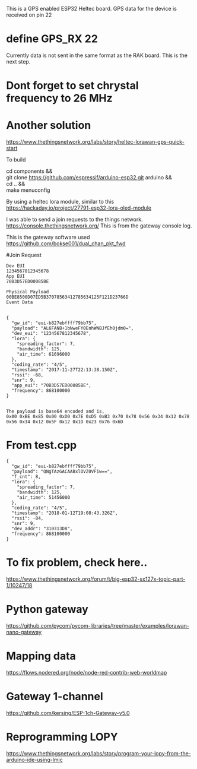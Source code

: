This is a GPS enabled ESP32 Heltec board.
GPS data for the device is received on pin 22

# define GPS_RX 22

Currently data is not sent in the same format as the RAK board.
This is the next step.


# Dont forget to set chrystal frequency to 26 MHz



# Another solution
https://www.thethingsnetwork.org/labs/story/heltec-lorawan-gps-quick-start


To build


cd components && \
git clone https://github.com/espressif/arduino-esp32.git arduino && \
cd .. && \
make menuconfig

By using a heltec lora module, similar to this
https://hackaday.io/project/27791-esp32-lora-oled-module


I was able to send a join requests to the things network.
https://console.thethingsnetwork.org/
This is from the gateway console log.

This is the gateway software used
https://github.com/bokse001/dual_chan_pkt_fwd



#Join Request
```
Dev EUI
1234567812345678
App EUI
70B3D57ED00085BE

Physical Payload
00BE8500D07ED5B37078563412785634125F121D23766D
Event Data


{
  "gw_id": "eui-b827ebffff79bb75",
  "payload": "AL6FANB+1bNweFY0EnhWNBJfEh0jdm0=",
  "dev_eui": "1234567812345678",
  "lora": {
    "spreading_factor": 7,
    "bandwidth": 125,
    "air_time": 61696000
  },
  "coding_rate": "4/5",
  "timestamp": "2017-11-27T22:13:38.150Z",
  "rssi": -68,
  "snr": 9,
  "app_eui": "70B3D57ED00085BE",
  "frequency": 868100000
}


The payload is base64 encoded and is,
0x00 0xBE 0x85 0x00 0xD0 0x7E 0xD5 0xB3 0x70 0x78 0x56 0x34 0x12 0x78 0x56 0x34 0x12 0x5F 0x12 0x1D 0x23 0x76 0x6D
```

# From test.cpp
```
{
  "gw_id": "eui-b827ebffff79bb75",
  "payload": "QNgTAzGACAABxlOVZ0VFiw==",
  "f_cnt": 8,
  "lora": {
    "spreading_factor": 7,
    "bandwidth": 125,
    "air_time": 51456000
  },
  "coding_rate": "4/5",
  "timestamp": "2018-01-12T19:08:43.326Z",
  "rssi": -84,
  "snr": 9,
  "dev_addr": "310313D8",
  "frequency": 868100000
}
```

# To fix problem, check here..

https://www.thethingsnetwork.org/forum/t/big-esp32-sx127x-topic-part-1/10247/18

# Python gateway

https://github.com/pycom/pycom-libraries/tree/master/examples/lorawan-nano-gateway

# Mapping data
https://flows.nodered.org/node/node-red-contrib-web-worldmap

# Gateway 1-channel
https://github.com/kersing/ESP-1ch-Gateway-v5.0


# Reprogramming LOPY
https://www.thethingsnetwork.org/labs/story/program-your-lopy-from-the-arduino-ide-using-lmic